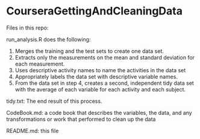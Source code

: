 # CourseraGettingAndCleaningData

Files in this repo:

run_analysis.R does the following:

1. Merges the training and the test sets to create one data set.
2. Extracts only the measurements on the mean and standard deviation for each measurement.
3. Uses descriptive activity names to name the activities in the data set
4. Appropriately labels the data set with descriptive variable names.
5. From the data set in step 4, creates a second, independent tidy data set with the average of each variable for each activity and each subject.

tidy.txt: The end result of this process.

CodeBook.md: a code book that describes the variables, the data, and any transformations or work that performed to clean up the data

README.md: this file
